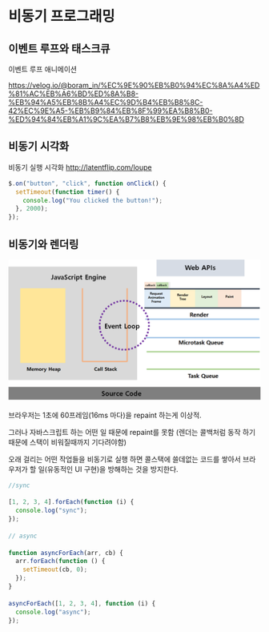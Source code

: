 # 비동기 프로그래밍

## 이벤트 루프와 태스크큐

이벤트 루프 애니메이션

https://velog.io/@boram_in/%EC%9E%90%EB%B0%94%EC%8A%A4%ED%81%AC%EB%A6%BD%ED%8A%B8-%EB%94%A5%EB%8B%A4%EC%9D%B4%EB%B8%8C-42%EC%9E%A5-%EB%B9%84%EB%8F%99%EA%B8%B0-%ED%94%84%EB%A1%9C%EA%B7%B8%EB%9E%98%EB%B0%8D

## 비동기 시각화

비동기 실행 시각화
http://latentflip.com/loupe

```js
$.on("button", "click", function onClick() {
  setTimeout(function timer() {
    console.log("You clicked the button!");
  }, 2000);
});
```

## 비동기와 렌더링

![img](1.png)

브라우저는 1초에 60프레임(16ms 마다)을 repaint 하는게 이상적.

그러나 자바스크립트 하는 어떤 일 때문에 repaint를 못함 (렌더는 콜백처럼 동작 하기 때문에 스택이 비워질때까지 기다려야함)

오래 걸리는 어떤 작업들을 비동기로 실행 하면 콜스택에 쓸데없는 코드를 쌓아서 브라우저가 할 일(유동적인 UI 구현)을 방해하는 것을 방지한다.

```js
//sync

[1, 2, 3, 4].forEach(function (i) {
  console.log("sync");
});

// async

function asyncForEach(arr, cb) {
  arr.forEach(function () {
    setTimeout(cb, 0);
  });
}

asyncForEach([1, 2, 3, 4], function (i) {
  console.log("async");
});
```
